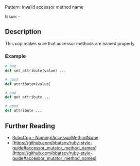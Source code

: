 Pattern: Invalid accessor method name

Issue: -

## Description

This cop makes sure that accessor methods are named properly.

### Example

```ruby
# bad
def set_attribute(value) ...

# good
def attribute=(value)

# bad
def get_attribute ...

# good
def attribute ...
```

## Further Reading

* [RuboCop - Naming/AccessorMethodName](https://rubocop.readthedocs.io/en/latest/cops_naming/#namingaccessormethodname)
* [https://github.com/bbatsov/ruby-style-guide#accessor_mutator_method_names](https://github.com/bbatsov/ruby-style-guide#accessor_mutator_method_names)
